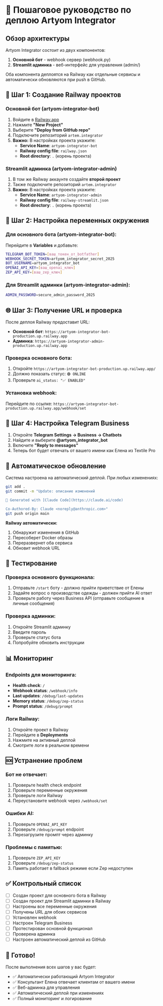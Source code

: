 # 🚀 Пошаговое руководство по деплою Artyom Integrator

## Обзор архитектуры

Artyom Integrator состоит из двух компонентов:
1. **Основной бот** - webhook сервер (webhook.py) 
2. **Streamlit админка** - веб-интерфейс для управления (admin/)

Оба компонента деплоятся на Railway как отдельные сервисы и автоматически обновляются при push в GitHub.

## 🔧 Шаг 1: Создание Railway проектов

### Основной бот (artyom-integrator-bot)

1. Войдите в [Railway.app](https://railway.app)
2. Нажмите **"New Project"**
3. Выберите **"Deploy from GitHub repo"**
4. Подключите репозиторий `artem.integrator`
5. **Важно:** В настройках проекта укажите:
   - **Service Name**: `artyom-integrator-bot`
   - **Railway config file**: `railway.json`
   - **Root directory**: `.` (корень проекта)

### Streamlit админка (artyom-integrator-admin)

1. В том же Railway аккаунте создайте **второй проект**
2. Также подключите репозиторий `artem.integrator`
3. **Важно:** В настройках проекта укажите:
   - **Service Name**: `artyom-integrator-admin`
   - **Railway config file**: `railway-streamlit.json`
   - **Root directory**: `.` (корень проекта)

## 🔑 Шаг 2: Настройка переменных окружения

### Для основного бота (artyom-integrator-bot):

Перейдите в **Variables** и добавьте:

```bash
TELEGRAM_BOT_TOKEN=[ваш_токен_от_botfather]
WEBHOOK_SECRET_TOKEN=artyom_integrator_secret_2025
BOT_USERNAME=artyom_integrator_bot
OPENAI_API_KEY=[ваш_openai_ключ]
ZEP_API_KEY=[ваш_zep_ключ]
```

### Для Streamlit админки (artyom-integrator-admin):

```bash
ADMIN_PASSWORD=secure_admin_password_2025
```

## 🌐 Шаг 3: Получение URL и проверка

После деплоя Railway предоставит URL:
- **Основной бот**: `https://artyom-integrator-bot-production.up.railway.app`
- **Админка**: `https://artyom-integrator-admin-production.up.railway.app`

### Проверка основного бота:

1. Откройте `https://artyom-integrator-bot-production.up.railway.app/`
2. Должно показать статус: `🟢 ONLINE`
3. Проверьте `ai_status: "✅ ENABLED"`

### Установка webhook:

Перейдите по ссылке: `https://artyom-integrator-bot-production.up.railway.app/webhook/set`

## 📱 Шаг 4: Настройка Telegram Business

1. Откройте **Telegram Settings → Business → Chatbots**
2. Найдите и выберите **@artyom_integrator_bot**
3. Включите **"Reply to messages"**
4. Теперь бот будет отвечать от вашего имени как Елена из Textile Pro

## 🔄 Автоматическое обновление

Система настроена на автоматический деплой. При любых изменениях:

```bash
git add .
git commit -m "Update: описание изменений

🤖 Generated with [Claude Code](https://claude.ai/code)

Co-Authored-By: Claude <noreply@anthropic.com>"
git push origin main
```

**Railway автоматически:**
1. Обнаружит изменения в GitHub
2. Пересоберет Docker образы
3. Переразвернет оба сервиса
4. Обновит webhook URL

## 🧪 Тестирование

### Проверка основного функционала:

1. Отправьте `/start` боту - должно прийти приветствие от Елены
2. Задайте вопрос о производстве одежды - должен прийти AI ответ
3. Проверьте работу через Business API (отправьте сообщение в личные сообщения)

### Проверка админки:

1. Откройте Streamlit админку
2. Введите пароль
3. Проверьте статус бота
4. Попробуйте обновить инструкции

## 📊 Мониторинг

### Endpoints для мониторинга:

- **Health check**: `/`
- **Webhook status**: `/webhook/info`
- **Last updates**: `/debug/last-updates`
- **Memory status**: `/debug/zep-status`
- **Prompt status**: `/debug/prompt`

### Логи Railway:

1. Откройте проект в Railway
2. Перейдите в **Deployments**
3. Нажмите на активный деплой
4. Смотрите логи в реальном времени

## 🆘 Устранение проблем

### Бот не отвечает:

1. Проверьте health check endpoint
2. Проверьте переменные окружения
3. Проверьте логи Railway
4. Переустановите webhook через `/webhook/set`

### Ошибки AI:

1. Проверьте `OPENAI_API_KEY`
2. Проверьте `/debug/prompt` endpoint
3. Перезагрузите промпт через админку

### Проблемы с памятью:

1. Проверьте `ZEP_API_KEY`
2. Проверьте `/debug/zep-status`
3. Память работает в fallback режиме если Zep недоступен

## ✅ Контрольный список

- [ ] Создан проект для основного бота в Railway
- [ ] Создан проект для Streamlit админки в Railway
- [ ] Настроены все переменные окружения
- [ ] Получены URL для обоих сервисов
- [ ] Установлен webhook
- [ ] Настроен Telegram Business
- [ ] Протестирован основной функционал
- [ ] Проверена админка
- [ ] Настроен автоматический деплой из GitHub

## 🎉 Готово!

После выполнения всех шагов у вас будет:
- ✅ Автоматически работающий Artyom Integrator
- ✅ Консультант Елена отвечает клиентам от вашего имени
- ✅ Веб-админка для управления
- ✅ Автоматический деплой при изменениях
- ✅ Полный мониторинг и логирование